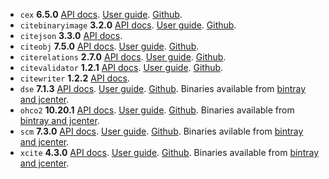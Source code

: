 

  - `cex` **6.5.0** [API docs](cex/api/edu/holycross/shot/cex/index.html). [User guide](https://cite-architecture.github.io/cex/). [Github](https://github.com/cite-architecture/cex).
  - `citebinaryimage` **3.2.0** [API docs](citebinaryimage/api/edu/holycross/shot/citebinaryimage/index.html). [User guide](https://cite-architecture.github.io/citebinaryimage).  [Github](https://github.com/cite-architecture/citebinaryimage).
  - `citejson` **3.3.0** [API docs](CITE-JSON/api/edu/holycross/shot/citejson/index.html).
  - `citeobj` **7.5.0** [API docs](citeobj/api/edu/holycross/shot/citeobj/index.html). [User guide](https://cite-architecture.github.io/citeobj/). [Github](https://github.com/cite-architecture/citeobj).
  - `citerelations` **2.7.0** [API docs](citerelations/api/edu/holycross/shot/citerelation/index.html). [User guide](https://cite-architecture.github.io/citerelations/).  [Github](https://github.com/cite-architecture/citerelations).
  - `citevalidator` **1.2.1** [API docs](citevalidator/api/edu/holycross/shot/citevalidator/index.html). [User guide](https://cite-architecture.github.io/citevalidator/). [Github](https://github.com/cite-architecture/citevalidator).
  - `citewriter` **1.2.2** [API docs](citewriter/api/edu/furman/classics/citewriter/index.html).
  - `dse` **7.1.3** [API docs](dse/api/edu/holycross/shot/dse/index.html). [User guide](https://cite-architecture.github.io/dse/). [Github](https://github.com/cite-architecture/dse). Binaries available from [bintray and jcenter](https://bintray.com/neelsmith/maven/dse).
  - `ohco2` **10.20.1** [API docs](ohco2/api/edu/holycross/shot/ohco2/index.html). [User guide](https://cite-architecture.org/ohco2/). [Github](https://github.com/cite-architecture/ohco2). Binaries available from [bintray and jcenter](https://bintray.com/neelsmith/maven/ohco2).
  - `scm` **7.3.0** [API docs](scm/api/edu/holycross/shot/scm/index.html).  [User guide](https://cite-architecture.github.io/scm/). [Github](https://github.com/cite-architecture/scm). Binaries avilable from [bintray and jcenter](https://bintray.com/neelsmith/maven/xcite).
  - `xcite` **4.3.0** [API docs](xcite/api/edu/holycross/shot/cite/index.html). [User guide](https://cite-architecture.github.io/xcite/). [Github](https://github.com/cite-architecture/xcite).  Binaries available from [bintray and jcenter](https://bintray.com/neelsmith/maven/xcite).
